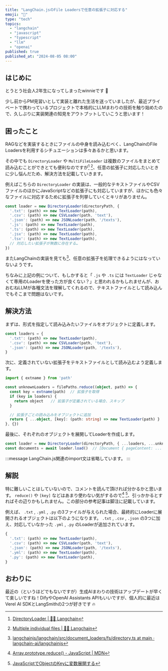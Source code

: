 ```yaml
---
title: "LangChain.jsのFile Loadersで任意の拡張子に対応する"
emoji: "🦜"
type: "tech"
topics:
  - "langchain"
  - "javascript"
  - "typescript"
  - "llm"
  - "openai"
published: true
published_at: "2024-08-05 08:00"
---
```


## はじめに

とうとう社会人2年生になってしまったwinnieです 🍯

少し前からPM見習いとして実装と離れた生活を送っていましたが、最近プライベートで携わっているプロジェクトで本格的にLLMまわりの技術を触り始めたので、久しぶりに実装関連の知見をアウトプットしていこうと思います！

## 困ったこと

RAGなどを実装するときにファイルの中身を読み込むべく、LangChainのFile Loadersを利用するシチュエーションは多々あるかと思います。

その中でも `DirectoryLoader` や `MultiFileLoader` は複数のファイルをまとめて読み込むことができとても便利なのですが[^1] [^2]、任意の拡張子に対応したいときに少し悩んだため、解決方法を記載していきます。

例えばこちらの `DirectoryLoader` の実装は、一般的なテキストファイルやCSVファイルのほかにJavaScriptなどの拡張子にも対応していますが、ほかにも色々なファイルに対応するために拡張子を列挙していくとキリがありません。

```typescript
const loader = new DirectoryLoader(directoryPath, {
  '.txt': (path) => new TextLoader(path),
  '.csv': (path) => new CSVLoader(path, 'text'),
  '.json': (path) => new JSONLoader(path, '/texts'),
  '.js': (path) => new TextLoader(path),
  '.ts': (path) => new TextLoader(path),
  '.jsx': (path) => new TextLoader(path),
  '.tsx': (path) => new TextLoader(path),
  // 対応したい拡張子が無数に存在する…
})
```

またLangChainの実装を見ても[^3]、任意の拡張子を処理できるようにはなっていないようです。

ちなみに上記の例について、もしかすると「 `.js` や `.ts` には `TextLoader` じゃなくて専用のLoaderを使った方が良くない？」と思われるかもしれませんが、おおむねLLMが各種文法を理解してくれるので、テキストファイルとして読み込んでもそこまで問題はないです。

## 解決方法

まずは、形式を指定して読み込みたいファイルをオブジェクトに定義します。

```typescript
const loaders = {
  '.txt': (path) => new TextLoader(path),
  '.csv': (path) => new CSVLoader(path, 'text'),
  '.json': (path) => new JSONLoader(path, '/texts'),
}
```

次に、定義されていない拡張子をテキストファイルとして読み込むよう定義します。

```typescript
import { extname } from 'path'

const unknownLoaders = filePaths.reduce((object, path) => {
  const key = extname(path)  // 拡張子を取得
  if (key in loaders) {
    return object　　// 拡張子が定義されている場合、スキップ
  }

  // 拡張子ごとの読み込みをオブジェクトに追加
  return { ...object, [key]: (path: string) => new TextLoader(path) }
}, {})
```

最後に、それぞれのオブジェクトを展開してLoaderを作成します。

```typescript
const loader = new DirectoryLoader(directoryPath, { ...loaders, ...unknownLoaders })
const documents = await loader.load()  // [Document { pageContent: ...
```

:::message
LangChain.js関連のimport文は省略しています。
:::

## 解説

特に難しいことはしていないので、コメントを読んで頂ければ分かるかと思います。 `reduce()` や `[key]` などはあまり使わない気がするので[^4] [^5]、引っかかるとすればその辺りかもしれません。この部分の参考記事は脚注に記載しています。

例えば、 `.txt` , `.yml` , `.py` の3ファイルが与えられた場合、最終的にLoaderに展開されるオブジェクトは以下のようになります。 `.txt` , `.csv` , `.json` の3つに加え、対応していなかった `.yml` , `.py` のLoaderが追加されています。

```typescript
{
  '.txt': (path) => new TextLoader(path),
  '.csv': (path) => new CSVLoader(path, 'text'),
  '.json': (path) => new JSONLoader(path, '/texts'),
  '.yml': (path) => new TextLoader(path),
  '.py': (path) => new TextLoader(path),
}
```

## おわりに

最近の（というほどでもないですが）生成AIまわりの技術はアップデートが早くて楽しいですね！DifyやOpenAI Assistants APIもいいですが、個人的に最近はVerel AI SDKとLangSmithの2つが好きです 🔥


[^1]: [DirectoryLoader | 🦜️🔗 Langchain](https://js.langchain.com/v0.2/docs/integrations/document_loaders/file_loaders/directory)
[^2]: [Multiple individual files | 🦜️🔗 Langchain](https://js.langchain.com/v0.2/docs/integrations/document_loaders/file_loaders/multi_file)
[^3]: [langchainjs/langchain/src/document_loaders/fs/directory.ts at main · langchain-ai/langchainjs](https://github.com/langchain-ai/langchainjs/blob/dbcf1671b00ff7516adf422fbaadd4d65857328e/langchain/src/document_loaders/fs/directory.ts#L100)
[^4]: [Array.prototype.reduce() - JavaScript | MDN](https://developer.mozilla.org/ja/docs/Web/JavaScript/Reference/Global_Objects/Array/reduce)
[^5]: [JavaScriptでObjectのKeyに変数展開する](https://zenn.dev/ry_km/articles/use-variables-with-object-key-in-js)
